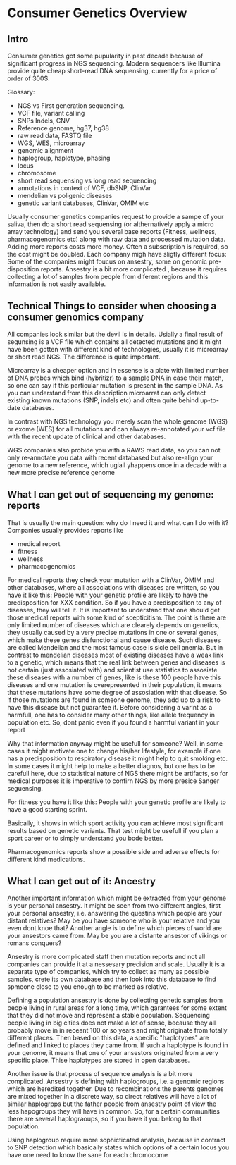 # Consumer Genetics Overview

## Intro
Consumer genetics got some pupularity in past decade because of significant progress in NGS sequencing. Modern sequencers like Illumina provide quite cheap short-read DNA sequensing, currently for a price of order of 300$. 

Glossary:
- NGS vs First generation sequencing.
- VCF file, variant calling
- SNPs Indels, CNV
- Reference genome, hg37, hg38
- raw read data, FASTQ file
- WGS, WES, microarray
- genomic alignment
- haplogroup, haplotype, phasing
- locus
- chromosome
- short read sequensing vs long read sequencing
- annotations in context of VCF, dbSNP, ClinVar
- mendelian vs poligenic diseases
- genetic variant databases, ClinVar, OMIM etc

Usually consumer genetics companies request to provide a sampe of your saliva, then do a short read sequensing (or althernatively apply a micro array technology) and send you several base reports (Fitness, wellness, pharmacogenomics etc) along with raw data and processed mutation data. Adding more reports costs more money. Often a subscription is required, so the cost might be doubled. Each company migh have sligtly different focus: Some of the companies might foucus on ansestry, some on genomic pre-disposition reports. Ansestry is a bit more complicated , because it requires collecting a lot of samples from people from diferent regions and this information is not easily available.

## Technical Things to consider when choosing a consumer genomics company
All companies look similar but the devil is in details. Usially a final result of sequnsing is a VCF file which contains all detected mutations and it might have been gotten with different kind of technologies, usually it is  microarray or short read NGS. 
The difference is quite important. 

Microarray is a cheaper option and in essense is a plate with limited number of DNA probes which bind (hybritizr) to a sample DNA in case their match, so one can say if this particular mutation is present in the sample DNA. As you can understand from this description microarrat can only detect existing known mutations (SNP, indels etc) and often quite behind up-to-date databases.

In contrast with NGS technology you merely scan the whole genome (WGS) or exome (WES) for all mutations and can always re-annotated your vcf file with the recent update of clinical and other databases.

WGS companies also probide you with a RAWS read data, so you can not only re-annotate you  data with recent databased but also re-align your genome to a new reference, which ugiall yhappens once in a decade with a new more precise reference genome


## What I can get out of sequencing my genome: reports
That is usually the main question: why do I need it and what can I do with it? 
Companies usually provides reports like
- medical report
- fitness
- wellness
- pharmacogenomics

For medical reports they check your mutation with a ClinVar, OMIM and other databases, where all associations with diseases are written, so you have it like this: People with your genetic profile are likely to have the predisposition for XXX condition.
So if you have a predisposition to any of diseases, they will tell it. It is important to understand that one should get those medical reports with some kind of scepticitism. The point is there are only limited number of diseases which are clearely depends on genetics, they usually caused by a very precise mutations in one or several genes, which make these genes disfunctional and cause disease. Such diseases are called Mendelian and the most famous case is sicle cell anemia. But in contrast to mendelian diseases most of existing diseases have a weak link to a genetic, which means that the real link between genes and diseases is not certain (just assosiated with) and scientist use statistics to assosiate these diseases with a number of genes, like is these 100 people have this diseases and one mutation is overepresented in their population, it means that these mutations have some degree of assosiation with that disease. So if those mutations are found in someone genome, they add up to a risk to have this disease but not guarantee it. 
Before considering a varint as a harmfull, one has to consider many other things, like allele frequency in population etc. So, dont panic even if you found a harmful variant in your report

Why that information anyway might be usefull for someone? Well, in some cases it might motivate one to change his/her lifestyle, for example if one has a predisposition to respiratory disease it might help to quit smoking etc. In some cases it might help to make a better diagnos, but one has to be carefull here, due to statistical nature of NGS there might be artifacts, so for medical purposes it is imperative to confirn NGS by more presice Sanger seguensing.

For fitness you have it like this: People with your genetic profile are likely to have a good starting sprint.

Basically, it shows in which sport activity you can achieve most significant results based on genetic variants. That test might be usefull if you plan a sport career or to simply understand you bode better.

Pharmacogenomics  reports show a possible side and adverse effects for different kind medications. 

## What I can get out of it: Ancestry
Another important information which might be extracted from your genome is your personal ansestry. It might be seen from two different angles, first your personal ansestry, i.e. answering the questins which people are your distant relatives? May be you have someone who is your relative and you even dont knoe that?
Another angle is to define which pieces of world are your ansestors came from. May be you are a distante ansestor of vikings or romans conquers? 

Ansestry is more complicated staff then mutation reports and not all companies can provide it at a nessesary precision and scale. Usually it is a separate type of companies, which try to collect as many as possible samples, crete its own database and then look into this database to find spmeone close to you enough to be marked as relative.

Defining a population ansestry is done by collecting genetic samples from people living in rural areas for a long time, which garantees for some extent that they did not move and represent a stable population. Sequencing people living in big cities does not make a lot of sense, because they all probably move in in receant 100 or so years and might originate from totally different places. Then based on this data, a specific "haplotypes" are defined and linked to places they came from. If such a haplotype is found in your genome, it means that one of your ansestors originated from a very specific place. Thise haplotypes are stored in open databases.

Another issue is that process of sequence analysis is a bit more complicated.  Ansestry is defining with haplogroups, i.e. a genomic regions which are heredited together. Due to recombinations the parents genomes are mixed together in a discrete way, so direct relatives will have a lot of similar haplogrpps but the father people from ansestry point of view the less hapogroups they will have in common. So, for a certain communities there are several haplograoups, so if you have it you belong to that population.

Using haplogroup require more sophicticated analysis, because in contract to SNP detection which basically states which options of a certain locus you have one need to know the sane for each chromocome
